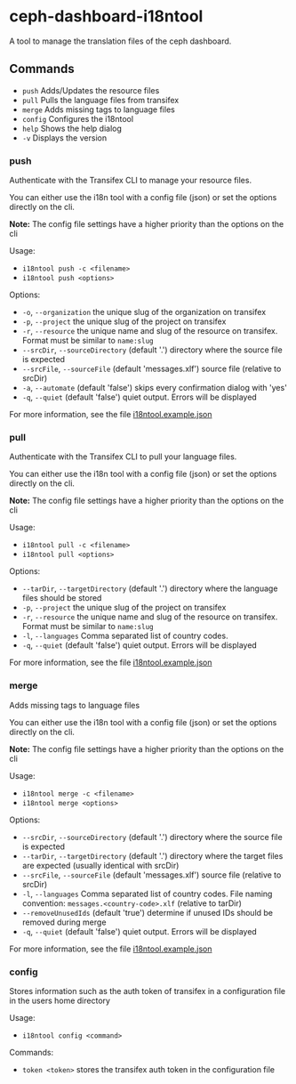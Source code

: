 # ceph-dashboard-i18ntool

A tool to manage the translation files of the ceph dashboard.

## Commands
- `push` Adds/Updates the resource files
- `pull` Pulls the language files from transifex
- `merge` Adds missing <target> tags to language files
- `config` Configures the i18ntool
- `help` Shows the help dialog
- `-v` Displays the version

### push
Authenticate with the Transifex CLI to manage your resource files.

You can either use the i18n tool with a config file (json) or set the options directly on the cli.

**Note:** The config file settings have a higher priority than the options on the cli

Usage:
- `i18ntool push -c <filename>`
- `i18ntool push <options>`

Options:
- `-o`, `--organization` the unique slug of the organization on transifex
- `-p`, `--project` the unique slug of the project on transifex
- `-r`, `--resource` the unique name and slug of the resource on transifex. Format must be similar to `name:slug`
- `--srcDir`, `--sourceDirectory` (default '.') directory where the source file is expected
- `--srcFile`, `--sourceFile` (default 'messages.xlf') source file (relative to srcDir)
- `-a`, `--automate` (default 'false') skips every confirmation dialog with 'yes'
- `-q`, `--quiet` (default 'false') quiet output. Errors will be displayed

For more information, see the file [i18ntool.example.json](i18ntool.example.json)

### pull
Authenticate with the Transifex CLI to pull your language files.

You can either use the i18n tool with a config file (json) or set the options directly on the cli.

**Note:** The config file settings have a higher priority than the options on the cli

Usage:
- `i18ntool pull -c <filename>`
- `i18ntool pull <options>`

Options:
- `--tarDir`, `--targetDirectory` (default '.') directory where the language files should be stored
- `-p`, `--project` the unique slug of the project on transifex
- `-r`, `--resource` the unique name and slug of the resource on transifex. Format must be similar to `name:slug`
- `-l`, `--languages` Comma separated list of country codes.
- `-q`, `--quiet` (default 'false') quiet output. Errors will be displayed

For more information, see the file [i18ntool.example.json](i18ntool.example.json)

### merge
Adds missing <target> tags to language files

You can either use the i18n tool with a config file (json) or set the options directly on the cli.

**Note:** The config file settings have a higher priority than the options on the cli

Usage:
- `i18ntool merge -c <filename>`
- `i18ntool merge <options>`

Options:
- `--srcDir`, `--sourceDirectory` (default '.') directory where the source file is expected
- `--tarDir`, `--targetDirectory` (default '.') directory where the target files are expected (usually identical with srcDir)
- `--srcFile`, `--sourceFile` (default 'messages.xlf') source file (relative to srcDir)
- `-l`, `--languages` Comma separated list of country codes. File naming convention: `messages.<country-code>.xlf` (relative to tarDir)
- `--removeUnusedIds` (default 'true') determine if unused IDs should be removed during merge
- `-q`, `--quiet` (default 'false') quiet output. Errors will be displayed

For more information, see the file [i18ntool.example.json](i18ntool.example.json)

### config
Stores information such as the auth token of transifex in a configuration file in the users home directory

Usage:
- `i18ntool config <command>`

Commands:
- `token <token>` stores the transifex auth token in the configuration file